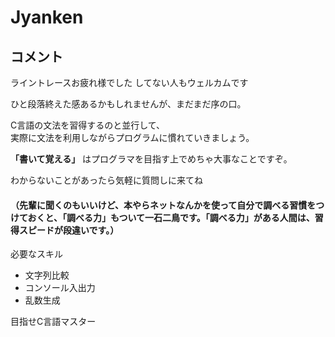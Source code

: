 # Jyanken  
  
## コメント
ライントレースお疲れ様でした
してない人もウェルカムです
  
ひと段落終えた感あるかもしれませんが、まだまだ序の口。  
  
C言語の文法を習得するのと並行して、  
実際に文法を利用しながらプログラムに慣れていきましょう。  

**「書いて覚える」** はプログラマを目指す上でめちゃ大事なことですぞ。

わからないことがあったら気軽に質問しに来てね

#### （先輩に聞くのもいいけど、本やらネットなんかを使って自分で調べる習慣をつけておくと、「調べる力」もついて一石二鳥です。「調べる力」がある人間は、習得スピードが段違いです。）

必要なスキル
* 文字列比較
* コンソール入出力
* 乱数生成

目指せC言語マスター